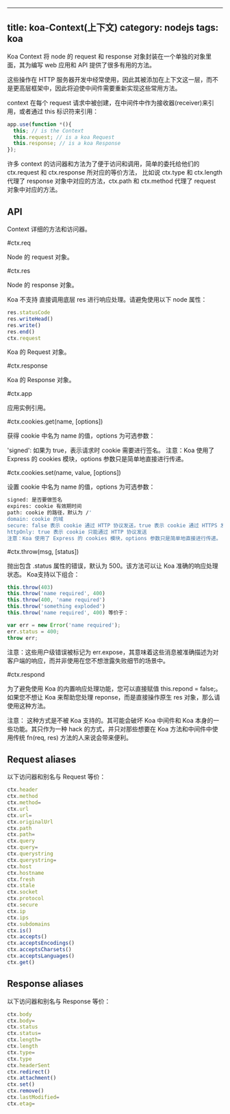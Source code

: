 
---
title:  koa-Context(上下文)
category: nodejs
tags: koa
---

Koa Context 将 node 的 request 和 response 对象封装在一个单独的对象里面，其为编写 web 应用和 API 提供了很多有用的方法。

这些操作在 HTTP 服务器开发中经常使用，因此其被添加在上下文这一层，而不是更高层框架中，因此将迫使中间件需要重新实现这些常用方法。
<!--more-->

context 在每个 request 请求中被创建，在中间件中作为接收器(receiver)来引用，或者通过 this 标识符来引用：
```js
app.use(function *(){
  this; // is the Context
  this.request; // is a koa Request
  this.response; // is a koa Response
});
```
许多 context 的访问器和方法为了便于访问和调用，简单的委托给他们的 ctx.request 和 ctx.response 所对应的等价方法， 比如说 ctx.type 和 ctx.length 代理了 response 对象中对应的方法，ctx.path 和 ctx.method 代理了 request 对象中对应的方法。

API
--
Context 详细的方法和访问器。

#ctx.req

Node 的 request 对象。

#ctx.res

Node 的 response 对象。

Koa 不支持 直接调用底层 res 进行响应处理。请避免使用以下 node 属性：
```js
res.statusCode
res.writeHead()
res.write()
res.end()
ctx.request
```
Koa 的 Request 对象。

#ctx.response

Koa 的 Response 对象。

#ctx.app

应用实例引用。

#ctx.cookies.get(name, [options])

获得 cookie 中名为 name 的值，options 为可选参数：

'signed': 如果为 true，表示请求时 cookie 需要进行签名。
注意：Koa 使用了 Express 的 cookies 模块，options 参数只是简单地直接进行传递。

#ctx.cookies.set(name, value, [options])

设置 cookie 中名为 name 的值，options 为可选参数：
```bash
signed: 是否要做签名
expires: cookie 有效期时间
path: cookie 的路径，默认为 /'
domain: cookie 的域
secure: false 表示 cookie 通过 HTTP 协议发送，true 表示 cookie 通过 HTTPS 发送。
httpOnly: true 表示 cookie 只能通过 HTTP 协议发送
注意：Koa 使用了 Express 的 cookies 模块，options 参数只是简单地直接进行传递。
```
#ctx.throw(msg, [status])

抛出包含 .status 属性的错误，默认为 500。该方法可以让 Koa 准确的响应处理状态。 Koa支持以下组合：
```js
this.throw(403)
this.throw('name required', 400)
this.throw(400, 'name required')
this.throw('something exploded')
this.throw('name required', 400) 等价于：

var err = new Error('name required');
err.status = 400;
throw err;
```
注意：这些用户级错误被标记为 err.expose，其意味着这些消息被准确描述为对客户端的响应，而并非使用在您不想泄露失败细节的场景中。

#ctx.respond

为了避免使用 Koa 的内置响应处理功能，您可以直接赋值 this.repond = false;。如果您不想让 Koa 来帮助您处理 reponse，而是直接操作原生 res 对象，那么请使用这种方法。

注意： 这种方式是不被 Koa 支持的。其可能会破坏 Koa 中间件和 Koa 本身的一些功能。其只作为一种 hack 的方式，并只对那些想要在 Koa 方法和中间件中使用传统 fn(req, res) 方法的人来说会带来便利。

Request aliases
--
以下访问器和别名与 Request 等价：
```js
ctx.header
ctx.method
ctx.method=
ctx.url
ctx.url=
ctx.originalUrl
ctx.path
ctx.path=
ctx.query
ctx.query=
ctx.querystring
ctx.querystring=
ctx.host
ctx.hostname
ctx.fresh
ctx.stale
ctx.socket
ctx.protocol
ctx.secure
ctx.ip
ctx.ips
ctx.subdomains
ctx.is()
ctx.accepts()
ctx.acceptsEncodings()
ctx.acceptsCharsets()
ctx.acceptsLanguages()
ctx.get()
```
Response aliases
--
以下访问器和别名与 Response 等价：
```js
ctx.body
ctx.body=
ctx.status
ctx.status=
ctx.length=
ctx.length
ctx.type=
ctx.type
ctx.headerSent
ctx.redirect()
ctx.attachment()
ctx.set()
ctx.remove()
ctx.lastModified=
ctx.etag=
```